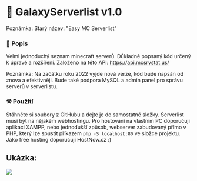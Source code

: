 # 🧾️ GalaxyServerlist v1.0
Poznámka: Starý název: "Easy MC Serverlist"

### 📄 Popis

Velmi jednoduchý seznam minecraft serverů. Důkladně popsaný kód určený k úpravě a rozšíření. 
Založeno na této API: https://api.mcsrvstat.us/

Poznámka: Na začátku roku 2022 vyjde nová verze, kód bude napsán od znova a efektivněji. Bude také podpora MySQL a admin panel pro správu serverů v serverlistu.

### ⚒️ Použití

Stáhněte si soubory z GitHubu a dejte je do samostatné složky. Serverlist musí být na nějakém webhostingu. Pro hostování na vlastním PC doporučuji aplikaci XAMPP, nebo jednodušší způsob, webserver zabudovaný přímo v PHP, který lze spustit příkazem `php -S localhost:80` ve složce projektu. Jako free hosting doporučuji HostNow.cz :)

  ## Ukázka:
![](https://media.discordapp.net/attachments/865982224607871006/891046140865286174/serverlist.png)
